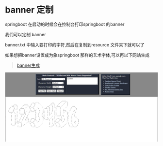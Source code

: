 # banner 定制

springboot 在启动的时候会在控制台打印springboot 的banner

我们可以定制 banner   

banner.txt  中输入要打印的字符,然后在复制到resource 文件夹下就可以了

如果想把banner设置成为象springboot 那样的艺术字体,可以再以下网站生成

>   [banner生成](http://patorjk.com/software/taag)

![image-20200725153647158](3-banner%E5%AE%9A%E5%88%B6.assets/image-20200725153647158.png)